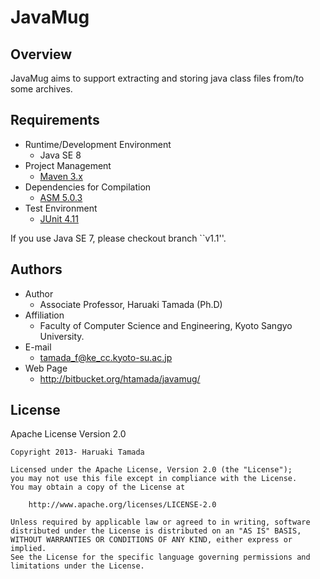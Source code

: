 JavaMug
=======

Overview
--------

JavaMug aims to support extracting and storing java class files
from/to some archives.

Requirements
------------

* Runtime/Development Environment
    * Java SE 8
* Project Management
    * [Maven 3.x](http://maven.apache.org/)
* Dependencies for Compilation
    * [ASM 5.0.3](http://asm.objectweb.org/)
* Test Environment
    * [JUnit 4.11](http://www.junit.org/)

If you use Java SE 7, please checkout branch ``v1.1''.

Authors
-------

* Author
    * Associate Professor, Haruaki Tamada (Ph.D) 
* Affiliation
    * Faculty of Computer Science and Engineering, Kyoto Sangyo University.
* E-mail
    * tamada_f@ke_cc.kyoto-su.ac.jp
* Web Page
    * http://bitbucket.org/htamada/javamug/

License
-------

Apache License Version 2.0

    Copyright 2013- Haruaki Tamada

    Licensed under the Apache License, Version 2.0 (the "License");
    you may not use this file except in compliance with the License.
    You may obtain a copy of the License at

        http://www.apache.org/licenses/LICENSE-2.0

    Unless required by applicable law or agreed to in writing, software
    distributed under the License is distributed on an "AS IS" BASIS,
    WITHOUT WARRANTIES OR CONDITIONS OF ANY KIND, either express or implied.
    See the License for the specific language governing permissions and
    limitations under the License.
